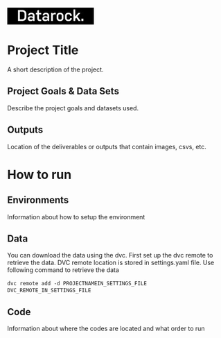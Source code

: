 ![Datarock](assets/datarock_logo_2_rect.jpeg)


# Project Title

A short description of the project.

## Project Goals & Data Sets

Describe the project goals and datasets used. 


## Outputs

Location of the deliverables or outputs that contain images, csvs, etc. 

# How to run

## Environments

Information about how to setup the environment

## Data

You can download the data using the dvc. First set up the dvc remote to retrieve the data. DVC remote location is stored in settings.yaml file. Use following command to retrieve the data

``` 
dvc remote add -d PROJECTNAMEIN_SETTINGS_FILE DVC_REMOTE_IN_SETTINGS_FILE 
```

## Code 

Information about where the codes are located and what order to run